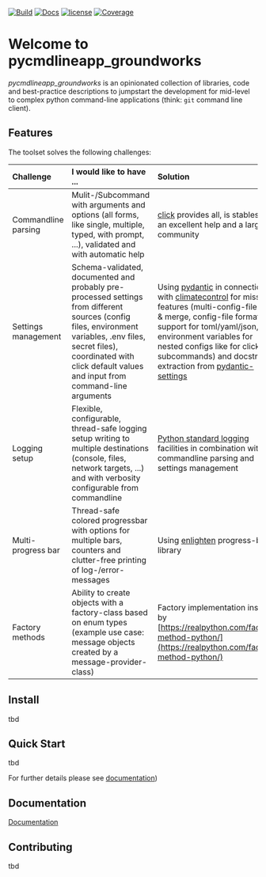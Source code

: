 <!-- markdownlint-disable MD025 MD041 -->

[![Build](https://github.com/bnaard/pycmdlineapp-groundwork/workflows/Build/badge.svg?event=push)](https://github.com/bnaard/pycmdlineapp-groundwork/actions?query=event%3Apush+branch%3Amaster+workflow%3ABuild)
[![Docs](https://github.com/bnaard/pycmdlineapp-groundwork/workflows/Docs/badge.svg?event=push)](https://github.com/bnaard/pycmdlineapp-groundwork/actions?query=event%3Apush+branch%3Amaster+workflow%3ADocs)
[![license](https://img.shields.io/github/license/bnaard/pycmdlineapp-groundwork.svg)](https://github.com/bnaard/pycmdlineapp-groundwork/blob/master/LICENSE.md)
[![Coverage](https://codecov.io/gh/bnaard/pycmdlineapp-groundwork/branch/master/graph/badge.svg)](https://codecov.io/gh/bnaard/pycmdlineapp-groundwork)

# Welcome to pycmdlineapp_groundworks

*pycmdlineapp_groundworks* is an opinionated collection of libraries, code and best-practice descriptions to jumpstart the development for mid-level to complex python command-line applications (think: `git` command line client).

## Features

The toolset solves the following challenges:

| Challenge           | I would like to have ...             | Solution       |
| :------------------ | :----------------------------------- | :------------- |
| Commandline parsing | Mulit-/Subcommand with arguments and options (all forms, like single, multiple, typed, with prompt, ...), validated and with automatic help | [click](https://click.palletsprojects.com/en/7.x/) provides all, is stables has an excellent help and a large community |
| Settings management | Schema-validated, documented and probably pre-processed settings from different sources (config files, environment variables, .env files, secret files), coordinated with click default values and input from command-line arguments  | Using [pydantic](https://pydantic-docs.helpmanual.io/) in connection with [climatecontrol](https://github.com/daviskirk/climatecontrol/tree/master/climatecontrol) for missing features (multi-config-file load & merge, config-file format support for toml/yaml/json, environment variables for nested configs like for click-subcommands) and docstring extraction from [pydantic-settings](https://github.com/danields761/pydantic-settings) |
| Logging setup       | Flexible, configurable, thread-safe logging setup writing to multiple destinations (console, files, network targets, ...) and with verbosity configurable from commandline | [Python standard logging](https://docs.python.org/3/howto/logging.html) facilities in combination with commandline parsing and settings management |
| Multi-progress bar  | Thread-safe colored progressbar with options for multiple bars, counters and clutter-free printing of log-/error-messages | Using [enlighten](https://github.com/Rockhopper-Technologies/enlighten) progress-bar library |
| Factory methods     | Ability to create objects with a factory-class based on enum types (example use case: message objects created by a message-provider-class) | Factory implementation inspired by [https://realpython.com/factory-method-python/](https://realpython.com/factory-method-python/) |

## Install

tbd

## Quick Start

tbd

For further details please see [documentation](https://bnaard.github.io/pycmdlineapp-groundwork/index.html))

## Documentation

[Documentation](https://bnaard.github.io/pycmdlineapp-groundwork/index.html)

## Contributing

tbd
